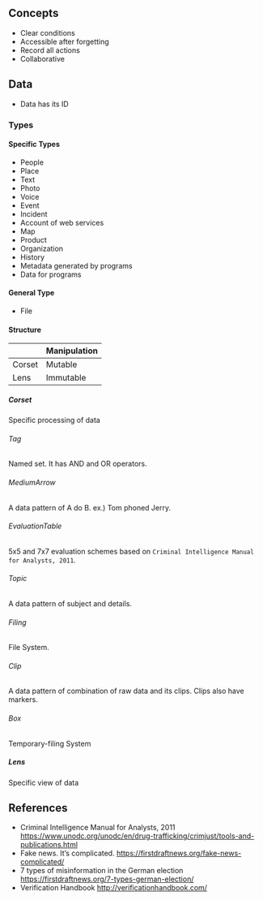## Concepts
- Clear conditions
- Accessible after forgetting
- Record all actions
- Collaborative

## Data 
- Data has its ID

### Types

#### Specific Types
- People
- Place
- Text
- Photo
- Voice
- Event
- Incident
- Account of web services
- Map
- Product
- Organization
- History
- Metadata generated by programs
- Data for programs

#### General Type
- File

#### Structure

|        | Manipulation |
|--------|--------------|
| Corset | Mutable      |
| Lens   | Immutable    |

##### Corset
Specific processing of data

###### Tag
Named set. It has AND and OR operators.
###### MediumArrow
A data pattern of A do B. ex.) Tom phoned Jerry.
###### EvaluationTable
5x5 and 7x7 evaluation schemes based on `Criminal Intelligence Manual for Analysts, 2011`.
###### Topic
A data pattern of subject and details.
###### Filing
File System. 
###### Clip
A data pattern of combination of raw data and its clips. Clips also have markers.
###### Box
Temporary-filing System

##### Lens
Specific view of data


## References
- Criminal Intelligence Manual for Analysts, 2011 https://www.unodc.org/unodc/en/drug-trafficking/crimjust/tools-and-publications.html 
- Fake news. It’s complicated. https://firstdraftnews.org/fake-news-complicated/
- 7 types of misinformation in the German election https://firstdraftnews.org/7-types-german-election/
- Verification Handbook http://verificationhandbook.com/


